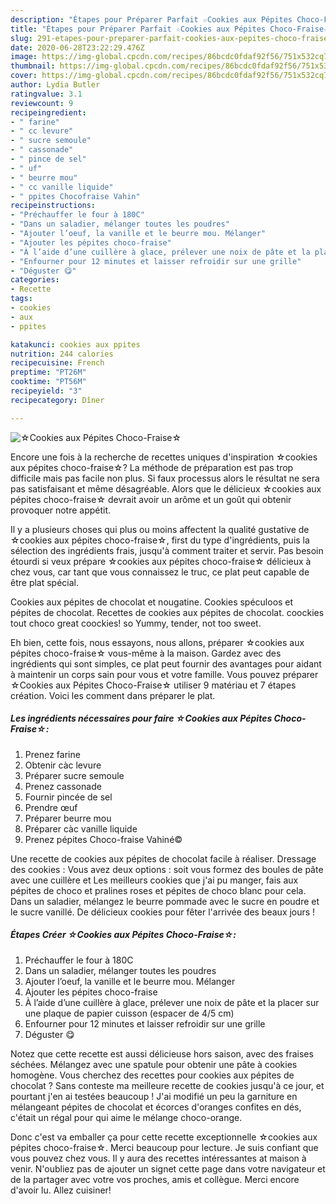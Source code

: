 ```yaml
---
description: "Étapes pour Préparer Parfait ☆Cookies aux Pépites Choco-Fraise☆"
title: "Étapes pour Préparer Parfait ☆Cookies aux Pépites Choco-Fraise☆"
slug: 291-etapes-pour-preparer-parfait-cookies-aux-pepites-choco-fraise
date: 2020-06-28T23:22:29.476Z
image: https://img-global.cpcdn.com/recipes/86bcdc0fdaf92f56/751x532cq70/☆cookies-aux-pepites-choco-fraise☆-photo-principale-de-la-recette.jpg
thumbnail: https://img-global.cpcdn.com/recipes/86bcdc0fdaf92f56/751x532cq70/☆cookies-aux-pepites-choco-fraise☆-photo-principale-de-la-recette.jpg
cover: https://img-global.cpcdn.com/recipes/86bcdc0fdaf92f56/751x532cq70/☆cookies-aux-pepites-choco-fraise☆-photo-principale-de-la-recette.jpg
author: Lydia Butler
ratingvalue: 3.1
reviewcount: 9
recipeingredient:
- " farine"
- " cc levure"
- " sucre semoule"
- " cassonade"
- " pince de sel"
- " uf"
- " beurre mou"
- " cc vanille liquide"
- " ppites Chocofraise Vahin"
recipeinstructions:
- "Préchauffer le four à 180C"
- "Dans un saladier, mélanger toutes les poudres"
- "Ajouter l’oeuf, la vanille et le beurre mou. Mélanger"
- "Ajouter les pépites choco-fraise"
- "À l’aide d’une cuillère à glace, prélever une noix de pâte et la placer sur une plaque de papier cuisson (espacer de 4/5 cm)"
- "Enfourner pour 12 minutes et laisser refroidir sur une grille"
- "Déguster 😋"
categories:
- Recette
tags:
- cookies
- aux
- ppites

katakunci: cookies aux ppites 
nutrition: 244 calories
recipecuisine: French
preptime: "PT26M"
cooktime: "PT56M"
recipeyield: "3"
recipecategory: Dîner

---
```



![☆Cookies aux Pépites Choco-Fraise☆](https://img-global.cpcdn.com/recipes/86bcdc0fdaf92f56/751x532cq70/☆cookies-aux-pepites-choco-fraise☆-photo-principale-de-la-recette.jpg)

Encore une fois à la recherche de recettes uniques d'inspiration ☆cookies aux pépites choco-fraise☆? La méthode de préparation est pas trop difficile mais pas facile non plus. Si faux processus alors le résultat ne sera pas satisfaisant et même désagréable. Alors que le délicieux ☆cookies aux pépites choco-fraise☆ devrait avoir un arôme et un goût qui obtenir provoquer notre appétit.

Il y a plusieurs choses qui plus ou moins affectent la qualité gustative de ☆cookies aux pépites choco-fraise☆, first du type d'ingrédients, puis la sélection des ingrédients frais, jusqu'à comment traiter et servir. Pas besoin étourdi si veux prépare ☆cookies aux pépites choco-fraise☆ délicieux à chez vous, car tant que vous connaissez le truc, ce plat peut capable de être plat spécial.

Cookies aux pépites de chocolat et nougatine. Cookies spéculoos et pépites de chocolat. Recettes de cookies aux pépites de chocolat. coockies tout choco great coockies! so Yummy, tender, not too sweet.


Eh bien, cette fois, nous essayons, nous allons, préparer ☆cookies aux pépites choco-fraise☆ vous-même à la maison. Gardez avec des ingrédients qui sont simples, ce plat peut fournir des avantages pour aidant à maintenir un corps sain pour vous et votre famille. Vous pouvez préparer ☆Cookies aux Pépites Choco-Fraise☆ utiliser 9 matériau et 7 étapes création. Voici les comment dans préparer le plat.

<!--inarticleads1-->

##### Les ingrédients nécessaires pour faire ☆Cookies aux Pépites Choco-Fraise☆:

1. Prenez  farine
1. Obtenir  càc levure
1. Préparer  sucre semoule
1. Prenez  cassonade
1. Fournir  pincée de sel
1. Prendre  œuf
1. Préparer  beurre mou
1. Préparer  càc vanille liquide
1. Prenez  pépites Choco-fraise Vahiné©


Une recette de cookies aux pépites de chocolat facile à réaliser. Dressage des cookies : Vous avez deux options : soit vous formez des boules de pâte avec une cuillère et Les meilleurs cookies que j&#39;ai pu manger, fais aux pépites de choco et pralines roses et pépites de choco blanc pour cela. Dans un saladier, mélangez le beurre pommade avec le sucre en poudre et le sucre vanillé. De délicieux cookies pour fêter l&#39;arrivée des beaux jours ! 

<!--inarticleads2-->

##### Étapes Créer ☆Cookies aux Pépites Choco-Fraise☆:

1. Préchauffer le four à 180C
1. Dans un saladier, mélanger toutes les poudres
1. Ajouter l’oeuf, la vanille et le beurre mou. Mélanger
1. Ajouter les pépites choco-fraise
1. À l’aide d’une cuillère à glace, prélever une noix de pâte et la placer sur une plaque de papier cuisson (espacer de 4/5 cm)
1. Enfourner pour 12 minutes et laisser refroidir sur une grille
1. Déguster 😋


Notez que cette recette est aussi délicieuse hors saison, avec des fraises séchées. Mélangez avec une spatule pour obtenir une pâte à cookies homogène. Vous cherchez des recettes pour cookies aux pépites de chocolat ? Sans conteste ma meilleure recette de cookies jusqu&#39;à ce jour, et pourtant j&#39;en ai testées beaucoup ! J&#39;ai modifié un peu la garniture en mélangeant pépites de chocolat et écorces d&#39;oranges confites en dés, c&#39;était un régal pour qui aime le mélange choco-orange. 


Donc c'est va emballer ça pour cette recette exceptionnelle ☆cookies aux pépites choco-fraise☆. Merci beaucoup pour lecture. Je suis confiant que vous pouvez chez vous. Il y aura des recettes  intéressantes at maison à venir. N'oubliez pas de ajouter un signet cette page dans votre navigateur et de la partager avec votre vos proches, amis et collègue. Merci encore d'avoir lu. Allez cuisiner!
